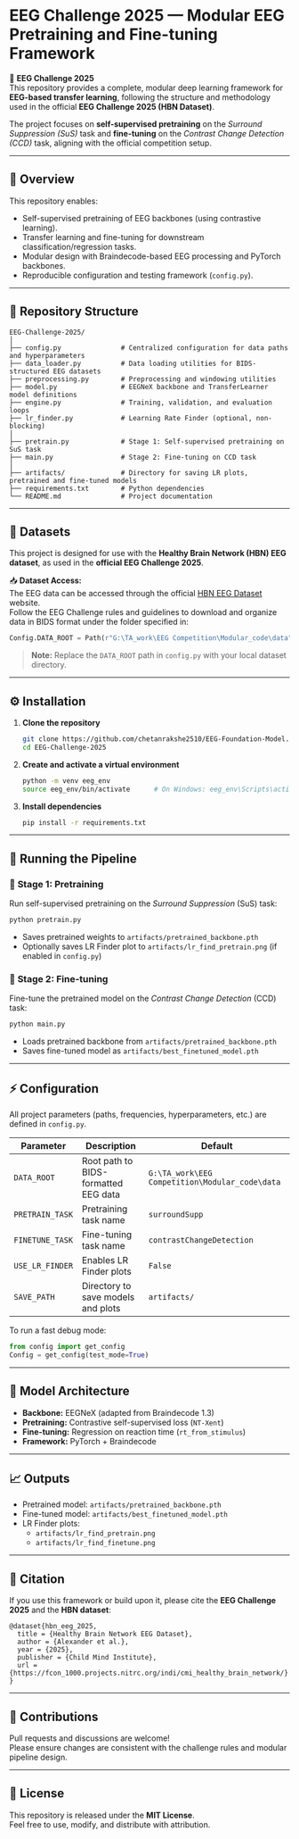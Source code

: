 # EEG Challenge 2025 — Modular EEG Pretraining and Fine-tuning Framework

🚀 **EEG Challenge 2025**  
This repository provides a complete, modular deep learning framework for **EEG-based transfer learning**, following the structure and methodology used in the official **EEG Challenge 2025 (HBN Dataset)**.  

The project focuses on **self-supervised pretraining** on the *Surround Suppression (SuS)* task and **fine-tuning** on the *Contrast Change Detection (CCD)* task, aligning with the official competition setup.

---

## 🧠 Overview

This repository enables:
- Self-supervised pretraining of EEG backbones (using contrastive learning).
- Transfer learning and fine-tuning for downstream classification/regression tasks.
- Modular design with Braindecode-based EEG processing and PyTorch backbones.
- Reproducible configuration and testing framework (`config.py`).

---

## 📂 Repository Structure

```
EEG-Challenge-2025/
│
├── config.py               # Centralized configuration for data paths and hyperparameters
├── data_loader.py          # Data loading utilities for BIDS-structured EEG datasets
├── preprocessing.py        # Preprocessing and windowing utilities
├── model.py                # EEGNeX backbone and TransferLearner model definitions
├── engine.py               # Training, validation, and evaluation loops
├── lr_finder.py            # Learning Rate Finder (optional, non-blocking)
│
├── pretrain.py             # Stage 1: Self-supervised pretraining on SuS task
├── main.py                 # Stage 2: Fine-tuning on CCD task
│
├── artifacts/              # Directory for saving LR plots, pretrained and fine-tuned models
├── requirements.txt        # Python dependencies
└── README.md               # Project documentation
```

---

## 🧩 Datasets

This project is designed for use with the **Healthy Brain Network (HBN) EEG dataset**, as used in the **official EEG Challenge 2025**.

📥 **Dataset Access:**  
The EEG data can be accessed through the official [HBN EEG Dataset](https://fcon_1000.projects.nitrc.org/indi/cmi_healthy_brain_network/) website.  
Follow the EEG Challenge rules and guidelines to download and organize data in BIDS format under the folder specified in:
```python
Config.DATA_ROOT = Path(r"G:\TA_work\EEG Competition\Modular_code\data")
```

> **Note:** Replace the `DATA_ROOT` path in `config.py` with your local dataset directory.

---

## ⚙️ Installation

1. **Clone the repository**
   ```bash
   git clone https://github.com/chetanrakshe2510/EEG-Foundation-Model.git
   cd EEG-Challenge-2025
   ```

2. **Create and activate a virtual environment**
   ```bash
   python -m venv eeg_env
   source eeg_env/bin/activate      # On Windows: eeg_env\Scripts\activate
   ```

3. **Install dependencies**
   ```bash
   pip install -r requirements.txt
   ```

---

## 🧪 Running the Pipeline

### 🏁 **Stage 1: Pretraining**
Run self-supervised pretraining on the *Surround Suppression* (SuS) task:
```bash
python pretrain.py
```
- Saves pretrained weights to `artifacts/pretrained_backbone.pth`
- Optionally saves LR Finder plot to `artifacts/lr_find_pretrain.png` (if enabled in `config.py`)

### 🔁 **Stage 2: Fine-tuning**
Fine-tune the pretrained model on the *Contrast Change Detection* (CCD) task:
```bash
python main.py
```
- Loads pretrained backbone from `artifacts/pretrained_backbone.pth`
- Saves fine-tuned model as `artifacts/best_finetuned_model.pth`

---

## ⚡ Configuration

All project parameters (paths, frequencies, hyperparameters, etc.) are defined in `config.py`.

| Parameter | Description | Default |
|------------|--------------|----------|
| `DATA_ROOT` | Root path to BIDS-formatted EEG data | `G:\TA_work\EEG Competition\Modular_code\data` |
| `PRETRAIN_TASK` | Pretraining task name | `surroundSupp` |
| `FINETUNE_TASK` | Fine-tuning task name | `contrastChangeDetection` |
| `USE_LR_FINDER` | Enables LR Finder plots | `False` |
| `SAVE_PATH` | Directory to save models and plots | `artifacts/` |

To run a fast debug mode:
```python
from config import get_config
Config = get_config(test_mode=True)
```

---

## 🧠 Model Architecture

- **Backbone:** EEGNeX (adapted from Braindecode 1.3)
- **Pretraining:** Contrastive self-supervised loss (`NT-Xent`)
- **Fine-tuning:** Regression on reaction time (`rt_from_stimulus`)
- **Framework:** PyTorch + Braindecode

---

## 📈 Outputs

- Pretrained model: `artifacts/pretrained_backbone.pth`
- Fine-tuned model: `artifacts/best_finetuned_model.pth`
- LR Finder plots:  
  - `artifacts/lr_find_pretrain.png`  
  - `artifacts/lr_find_finetune.png`

---

## 🗾 Citation

If you use this framework or build upon it, please cite the **EEG Challenge 2025** and the **HBN dataset**:

```
@dataset{hbn_eeg_2025,
  title = {Healthy Brain Network EEG Dataset},
  author = {Alexander et al.},
  year = {2025},
  publisher = {Child Mind Institute},
  url = {https://fcon_1000.projects.nitrc.org/indi/cmi_healthy_brain_network/}
}
```

---

## 🤝 Contributions

Pull requests and discussions are welcome!  
Please ensure changes are consistent with the challenge rules and modular pipeline design.

---

## 📄 License

This repository is released under the **MIT License**.  
Feel free to use, modify, and distribute with attribution.



